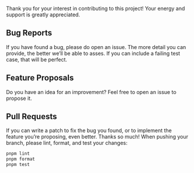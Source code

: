 Thank you for your interest in contributing to this project! Your energy and
support is greatly appreciated.

## Bug Reports

If you have found a bug, please do open an issue. The more detail you can
provide, the better we’ll be able to asses. If you can include a failing test
case, that will be perfect.

## Feature Proposals

Do you have an idea for an improvement? Feel free to open an issue to propose
it.

## Pull Requests

If you can write a patch to fix the bug you found, or to implement the feature
you’re proposing, even better. Thanks so much! When pushing your branch, please
lint, format, and test your changes:

```bash
pnpm lint
pnpm format
pnpm test
```
